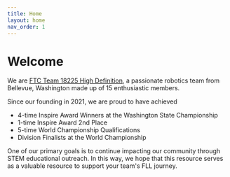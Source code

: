 ```yaml
---
title: Home
layout: home
nav_order: 1
---
```


# Welcome

We are  [FTC Team 18225 High Definition], a passionate robotics team from Bellevue, Washington made up of 15 enthusiastic members.

Since our founding in 2021, we are proud to have achieved

* 4-time Inspire Award Winners at the Washington State Championship
* 1-time Inspire Award 2nd Place
* 5-time World Championship Qualifications
* Division Finalists at the World Championship

One of our primary goals is to continue impacting our community through STEM educational outreach. In this way, we hope that this resource serves as a valuable resource to support your team's FLL journey.

[FTC Team 18225 High Definition]: https://ftc18225.nw1robotics.org/